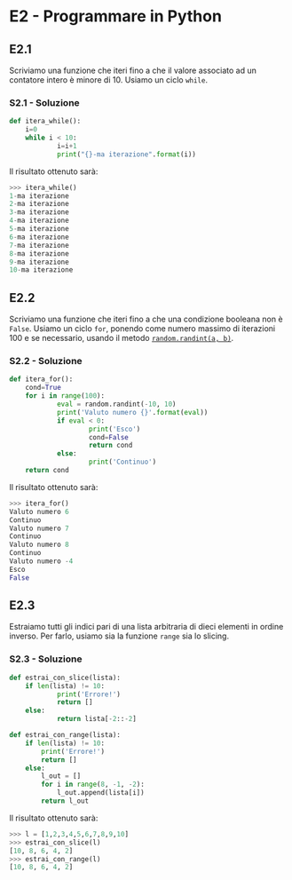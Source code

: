 # E2 - Programmare in Python

## E2.1

Scriviamo una funzione che iteri fino a che il valore associato ad un contatore intero è minore di 10. Usiamo un ciclo `while`.

### S2.1 - Soluzione

```py
def itera_while():
    i=0
    while i < 10:
            i=i+1
            print("{}-ma iterazione".format(i))
```

Il risultato ottenuto sarà:

```py
>>> itera_while()
1-ma iterazione
2-ma iterazione
3-ma iterazione
4-ma iterazione
5-ma iterazione
6-ma iterazione
7-ma iterazione
8-ma iterazione
9-ma iterazione
10-ma iterazione
```

## E2.2

Scriviamo una funzione che iteri fino a che una condizione booleana non è `False`. Usiamo un ciclo `for`, ponendo come numero massimo di iterazioni 100 e se necessario, usando il metodo [`random.randint(a, b)`](https://docs.python.org/3/library/random.html#random.randint).

### S2.2 - Soluzione

```py
def itera_for():
    cond=True
    for i in range(100):
            eval = random.randint(-10, 10)
            print('Valuto numero {}'.format(eval))
            if eval < 0:
                    print('Esco')
                    cond=False
                    return cond
            else:
                    print('Continuo')
    return cond
```

Il risultato ottenuto sarà:

```py
>>> itera_for()
Valuto numero 6
Continuo
Valuto numero 7
Continuo
Valuto numero 8
Continuo
Valuto numero -4
Esco
False
```

## E2.3

Estraiamo tutti gli indici pari di una lista arbitraria di dieci elementi in ordine inverso. Per farlo, usiamo sia la funzione `range` sia lo slicing.

### S2.3 - Soluzione

```py
def estrai_con_slice(lista):
    if len(lista) != 10:
            print('Errore!')
            return []
    else:
            return lista[-2::-2]

def estrai_con_range(lista):
    if len(lista) != 10:
        print('Errore!')
        return []
    else:
        l_out = []
        for i in range(8, -1, -2):
            l_out.append(lista[i])
        return l_out
```

Il risultato ottenuto sarà:

```py
>>> l = [1,2,3,4,5,6,7,8,9,10]
>>> estrai_con_slice(l)
[10, 8, 6, 4, 2]
>>> estrai_con_range(l)
[10, 8, 6, 4, 2]
```
